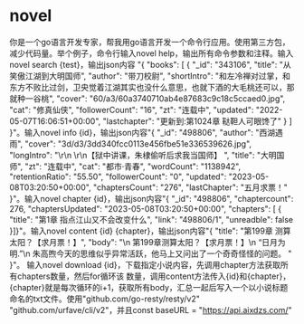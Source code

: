 # novel
你是一个go语言开发专家，帮我用go语言开发一个命令行应用。使用第三方包，减少代码量。举个例子，命令行输入novel help，输出所有命令参数和注释。输入novel search {test}，输出json内容 "{
"books": [
{
"_id": "343106",
"title": "从笑傲江湖到大明国师",
"author": "带刀校尉",
"shortIntro": "和左冷禅对过掌，和东方不败比过剑，卫央觉着江湖其实也没什么意思，也就下酒的大毛桃还可以，那就种一谷桃",
"cover": "60/a3/60a3740710ab4e87683c9c18c5ccaed0.jpg",
"cat": "修真仙侠",
"followerCount": "16",
"zt": "连载中",
"updated": "2022-05-07T16:06:51+00:00",
"lastchapter": "更新到:第1024章 鞑靼人可眼馋了"
}
]
}"。输入novel info {id}，输出json内容"{
"_id": "498806",
"author": "西湖遇雨",
"cover": "3d/d3/3dd340fcc0113e456fbe51e336539626.jpg",
"longIntro": "\r\n \r\n【狱中讲课，朱棣偷听后求我当国师】 ",
"title": "大明国师",
"zt": "连载中",
"cat": "都市·青春",
"wordCount": "1138942",
"retentionRatio": "55.50",
"followerCount": "0",
"updated": "2023-05-08T03:20:50+00:00",
"chaptersCount": "276",
"lastChapter": "五月求票！"
}"。输入novel chapter {id}，输出json内容"{
"_id": "498806",
"chaptercount": 276,
"chaptersUpdated": "2023-05-08T03:20:50+00:00",
"chapters": [
{
"title": "第1章 指点江山又不会改变什么",
"link": "498806/1",
"unreadble": false
}]}"。输入novel content {id} {chapter}，输出json内容"{
"title": "第199章 测算太阳？【求月票！】",
"body": "\n 第199章测算太阳？【求月票！】\n “日月为明.”\n 朱高煦今天的思维似乎异常活跃，他马上又问出了一个奇奇怪怪的问题。 "
}"。
输入novel download {id}，下载指定小说内容，先调用chapter方法获取所有chapters数量，然后for循环该
数量，调用content方法传入{id}和{chapter}，{chapter}就是每次循环的i+1，获取所有body，汇总一起后写入一个以小说标题命名的txt文件。使用"github.com/go-resty/resty/v2"
"github.com/urfave/cli/v2"，并且const baseURL = "https://api.aixdzs.com/"


